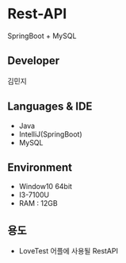 # Rest-API
SpringBoot + MySQL

## Developer
김민지

## Languages & IDE
- Java
- IntelliJ(SpringBoot)
- MySQL

## Environment
- Window10 64bit
- I3-7100U
- RAM : 12GB

## 용도
- LoveTest 어플에 사용될 RestAPI
